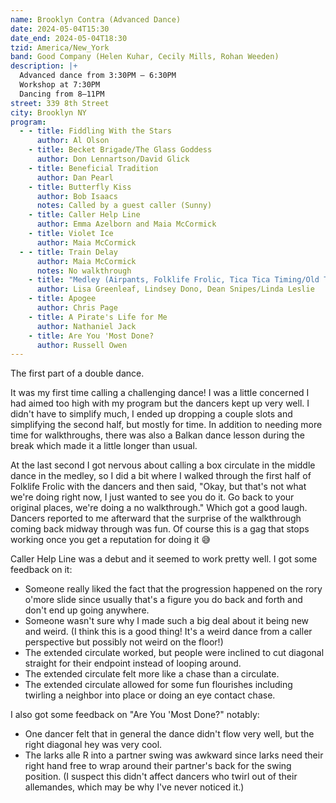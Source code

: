```yaml
---
name: Brooklyn Contra (Advanced Dance)
date: 2024-05-04T15:30
date_end: 2024-05-04T18:30
tzid: America/New_York
band: Good Company (Helen Kuhar, Cecily Mills, Rohan Weeden)
description: |+
  Advanced dance from 3:30PM – 6:30PM  
  Workshop at 7:30PM  
  Dancing from 8–11PM
street: 339 8th Street
city: Brooklyn NY
program:
  - - title: Fiddling With the Stars
      author: Al Olson
    - title: Becket Brigade/The Glass Goddess
      author: Don Lennartson/David Glick
    - title: Beneficial Tradition
      author: Dan Pearl
    - title: Butterfly Kiss
      author: Bob Isaacs
      notes: Called by a guest caller (Sunny)
    - title: Caller Help Line
      author: Emma Azelborn and Maia McCormick
    - title: Violet Ice
      author: Maia McCormick
  - - title: Train Delay
      author: Maia McCormick
      notes: No walkthrough
    - title: "Medley (Airpants, Folklife Frolic, Tica Tica Timing/Old Time Elixer #2)"
      author: Lisa Greenleaf, Lindsey Dono, Dean Snipes/Linda Leslie
    - title: Apogee
      author: Chris Page
    - title: A Pirate's Life for Me
      author: Nathaniel Jack
    - title: Are You 'Most Done?
      author: Russell Owen
---
```


The first part of a double dance.

It was my first time calling a challenging dance! I was a little concerned I had aimed too high with my program but the dancers kept up very well. I didn't have to simplify much, I ended up dropping a couple slots and simplifying the second half, but mostly for time. In addition to needing more time for walkthroughs, there was also a Balkan dance lesson during the break which made it a little longer than usual.

At the last second I got nervous about calling a box circulate in the middle dance in the medley, so I did a bit where I walked through the first half of Folklife Frolic with the dancers and then said, "Okay, but that's not what we're doing right now, I just wanted to see you do it. Go back to your original places, we're doing a no walkthrough." Which got a good laugh. Dancers reported to me afterward that the surprise of the walkthrough coming back midway through was fun. Of course this is a gag that stops working once you get a reputation for doing it 😅

Caller Help Line was a debut and it seemed to work pretty well. I got some feedback on it:

- Someone really liked the fact that the progression happened on the rory o'more slide since usually that's a figure you do back and forth and don't end up going anywhere.
- Someone wasn't sure why I made such a big deal about it being new and weird. (I think this is a good thing! It's a weird dance from a caller perspective but possibly not weird on the floor!)
- The extended circulate worked, but people were inclined to cut diagonal straight for their endpoint instead of looping around.
- The extended circulate felt more like a chase than a circulate.
- The extended circulate allowed for some fun flourishes including twirling a neighbor into place or doing an eye contact chase.

I also got some feedback on "Are You 'Most Done?" notably:

- One dancer felt that in general the dance didn't flow very well, but the right diagonal hey was very cool.
- The larks alle R into a partner swing was awkward since larks need their right hand free to wrap around their partner's back for the swing position. (I suspect this didn't affect dancers who twirl out of their allemandes, which may be why I've never noticed it.)
